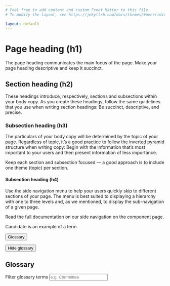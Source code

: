 ```yaml
---
# Feel free to add content and custom Front Matter to this file.
# To modify the layout, see https://jekyllrb.com/docs/themes/#overriding-theme-defaults

layout: default
---
```



<h1>Page heading (h1)</h1>

<p class="usa-font-lead">The page heading communicates the main focus of the page. Make your page heading descriptive and keep it succinct.</p>

<h2 id="section-heading-h2">Section heading (h2)</h2>

<p>These headings introduce, respectively, sections and subsections within your body copy. As you create these headings, follow the same guidelines that you use when writing section headings: Be succinct, descriptive, and precise.</p>

<h3 id="section-heading-h3">Subsection heading (h3)</h3>

<p>The particulars of your body copy will be determined by the topic of your page. Regardless of topic, it’s a good practice to follow the inverted pyramid structure when writing copy: Begin with the information that’s most important to your users and then present information of less importance.</p>

<p>Keep each section and subsection focused — a good approach is to include one theme (topic) per section.</p>

<h4 id="section-heading-h4">Subsection heading (h4)</h4>

<p>Use the side navigation menu to help your users quickly skip to different sections of your page. The menu is best suited to displaying a hierarchy with one to three levels and, as we mentioned, to display the sub-navigation of a given page.</p>

<p>Read the full documentation on our side navigation on the component page.</p>

<p><span data-term="candidate">Candidate</span> is an example of a term.</p>

<button class="js-glossary-toggle button">Glossary</button>
<div id="glossary" class="glossary" aria-describedby="glossary-result" aria-hidden="true">
  <button title="Close glossary" class="js-glossary-close button button--close toggle">
    <span class="u-visually-hidden">Hide glossary</span>
  </button>
  <h2>Glossary</h2>
  <label for="glossary-search" class="label">Filter glossary terms</label>
  <input id="glossary-search" class="js-glossary-search" type="search" placeholder="e.g. Committee">
  <div class="glossary__content" id="glossary-result">
    <ul class="js-glossary-list"></ul>
  </div>
</div>

